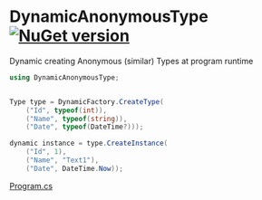 # DynamicAnonymousType [![NuGet version](https://badge.fury.io/nu/DynamicAnonymousType.svg?v104)](http://badge.fury.io/nu/DynamicAnonymousType)
Dynamic creating Anonymous (similar) Types at program runtime

```C#
using DynamicAnonymousType;


Type type = DynamicFactory.CreateType(
    ("Id", typeof(int)),
    ("Name", typeof(string)),
    ("Date", typeof(DateTime?)));

dynamic instance = type.CreateInstance(
    ("Id", 1),
    ("Name", "Text1"),
    ("Date", DateTime.Now));
```
[Program.cs](https://github.com/mustaddon/DynamicAnonymousType/tree/main/Examples/Program.cs)
